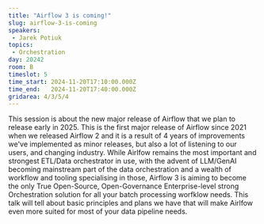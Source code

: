 ```yaml
---
title: "Airflow 3 is coming!"
slug: airflow-3-is-coming
speakers:
 - Jarek Potiuk
topics: 
 - Orchestration
day: 20242
room: B
timeslot: 5
time_start: 2024-11-20T17:10:00.000Z
time_end:   2024-11-20T17:40:00.000Z
gridarea: 4/3/5/4
---
```


This session is about the new major release of Airflow that we plan to release early in 2025. This is the first major release of Airflow since 2021 when we released Airflow 2 and it is a result of 4 years of improvements we've implemented as minor releases, but also a lot of listening to our users, and changing industry. While Airlfow remains the most important and strongest ETL/Data orchestrator in use, with the advent of LLM/GenAI becoming mainstream part of the data orchestration and a wealth of workflow and tooling specialising in those, Airflow 3 is aiming to become the only True Open-Source, Open-Governance Enterprise-level strong Orchestration solution for all your batch processing worfklow needs. This talk will tell about basic principles and plans we have that will make Airlfow even more suited for most of your data pipeline needs.